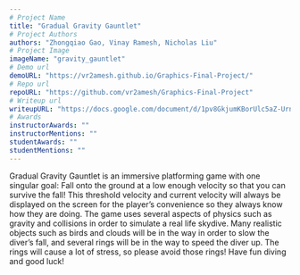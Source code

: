 ```yaml
---
# Project Name
title: "Gradual Gravity Gauntlet"
# Project Authors
authors: "Zhongqiao Gao, Vinay Ramesh, Nicholas Liu"
# Project Image
imageName: "gravity_gauntlet"
# Demo url
demoURL: "https://vr2amesh.github.io/Graphics-Final-Project/"
# Repo url
repoURL: "https://github.com/vr2amesh/Graphics-Final-Project"
# Writeup url
writeupURL: "https://docs.google.com/document/d/1pv8GkjumKBorUlc5aZ-Urn_5k5vTqiUBb5QoICEytr4/edit?usp=sharing"
# Awards
instructorAwards: ""
instructorMentions: ""
studentAwards: ""
studentMentions: ""
---
```

Gradual Gravity Gauntlet is an immersive platforming game with one singular goal: Fall onto the ground at a low enough velocity so that you can survive the fall! This threshold velocity and current velocity will always be displayed on the screen for the player’s convenience so they always know how they are doing. The game uses several aspects of physics such as gravity and collisions in order to simulate a real life skydive. Many realistic objects such as birds and clouds will be in the way in order to slow the diver’s fall, and several rings will be in the way to speed the diver up. The rings will cause a lot of stress, so please avoid those rings! Have fun diving and good luck!
